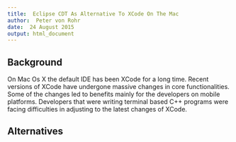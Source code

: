 ```yaml
---
title:  Eclipse CDT As Alternative To XCode On The Mac 
author:  Peter von Rohr 
date:  24 August 2015 
output: html_document
---
```


## Background
On Mac Os X the default IDE has been XCode for a long time. Recent versions of XCode have undergone massive changes in core functionalities. Some of the changes led to benefits mainly for the developers on mobile platforms. Developers that were writing terminal based C++ programs were facing difficulties in adjusting to the latest changes of XCode.


## Alternatives
